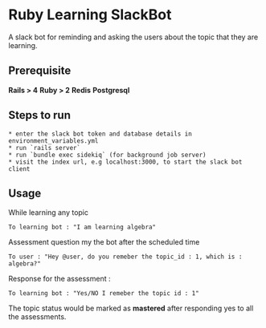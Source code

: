 # Ruby Learning SlackBot

A slack bot for reminding and asking the users about the topic that they are learning. 


## Prerequisite
**Rails > 4**
**Ruby > 2**
**Redis**
**Postgresql**


## Steps to run
	* enter the slack bot token and database details in environment_variables.yml
	* run `rails server`
	* run `bundle exec sidekiq` (for background job server)
	* visit the index url, e.g localhost:3000, to start the slack bot client


## Usage

While learning any topic
	
    To learning bot : "I am learning algebra"

Assessment question my the bot after the scheduled time

    To user : "Hey @user, do you remeber the topic_id : 1, which is : algebra?"

Response for the assessment :

    To learning bot : "Yes/NO I remeber the topic id : 1"

The topic status would be marked as **mastered** after responding yes to all the assessments.